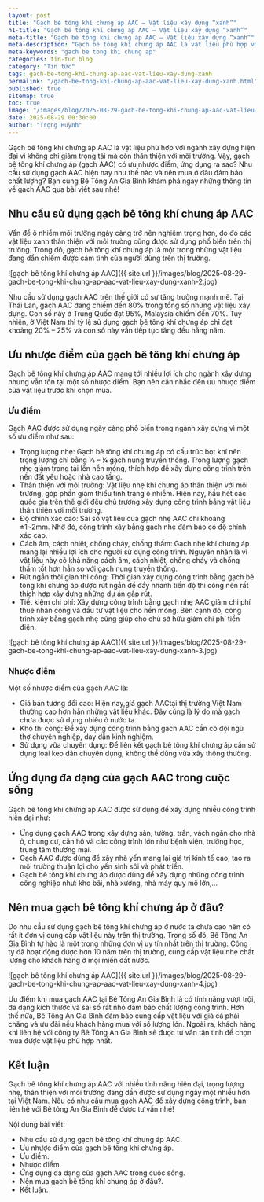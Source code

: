 ```yaml
---
layout: post
title: "Gạch bê tông khí chưng áp AAC – Vật liệu xây dựng “xanh”"
h1-title: "Gạch bê tông khí chưng áp AAC – Vật liệu xây dựng “xanh”"
meta-title: "Gạch bê tông khí chưng áp AAC – Vật liệu xây dựng “xanh”"
meta-description: "Gạch bê tông khí chưng áp AAC là vật liệu phù hợp với ngành xây dựng hiện đại vì không chỉ giảm trọng tải mà còn thân thiện với môi trường. Vậy, gạch bê tông"
meta-keywords: "gach be tong khi chung ap"
categories: tin-tuc blog
category: "Tin tức"
tags: gach-be-tong-khi-chung-ap-aac-vat-lieu-xay-dung-xanh
permalink: "/gach-be-tong-khi-chung-ap-aac-vat-lieu-xay-dung-xanh.html"
published: true
sitemap: true
toc: true
image: "/images/blog/2025-08-29-gach-be-tong-khi-chung-ap-aac-vat-lieu-xay-dung-xanh-1.jpg"
date: 2025-08-29 00:30:00
author: "Trọng Huỳnh"
---
```


Gạch bê tông khí chưng áp AAC là vật liệu phù hợp với ngành xây dựng hiện đại vì không chỉ giảm trọng tải mà còn thân thiện với môi trường. Vậy, gạch bê tông khí chưng áp (gạch AAC) có ưu nhược điểm, ứng dụng ra sao? Nhu cầu sử dụng gạch AAC hiện nay như thế nào và nên mua ở đâu đảm bảo chất lượng? Bạn cùng Bê Tông An Gia Bình khám phá ngay những thông tin về gạch AAC qua bài viết sau nhé!

## Nhu cầu sử dụng gạch bê tông khí chưng áp AAC

Vấn đề ô nhiễm môi trường ngày càng trở nên nghiêm trọng hơn, do đó các vật liệu xanh thân thiện với môi trường cũng được sử dụng phổ biến trên thị trường. Trong đó, gạch bê tông khí chưng áp là một trong những vật liệu đang dần chiếm được cảm tình của người dùng trên thị trường.

![gạch bê tông khí chưng áp AAC]({{ site.url }}/images/blog/2025-08-29-gach-be-tong-khi-chung-ap-aac-vat-lieu-xay-dung-xanh-2.jpg)

Nhu cầu sử dụng gạch AAC trên thế giới có sự tăng trưởng mạnh mẽ. Tại Thái Lan, gạch AAC đang chiếm đến 80% trong tổng số những vật liệu xây dựng. Con số này ở Trung Quốc đạt 95%, Malaysia chiếm đến 70%. Tuy nhiên, ở Việt Nam thì tỷ lệ sử dụng gạch bê tông khí chưng áp chỉ đạt khoảng 20% – 25% và con số này vẫn tiếp tục tăng đều hằng năm.

## Ưu nhược điểm của gạch bê tông khí chưng áp

Gạch bê tông khí chưng áp AAC mang tới nhiều lợi ích cho ngành xây dựng nhưng vẫn tồn tại một số nhược điểm. Bạn nên cân nhắc đến ưu nhược điểm của vật liệu trước khi chọn mua.

### Ưu điểm

Gạch AAC được sử dụng ngày càng phổ biến trong ngành xây dựng vì một số ưu điểm như sau:

- Trọng lượng nhẹ: Gạch bê tông khí chưng áp có cấu trúc bọt khí nên trọng lượng chỉ bằng ⅓ – ¼ gạch nung truyền thống. Trọng lượng gạch nhẹ giảm trọng tải lên nền móng, thích hợp để xây dựng công trình trên nền đất yếu hoặc nhà cao tầng.
- Thân thiện với môi trường: Vật liệu nhẹ khí chưng áp thân thiện với môi trường, góp phần giảm thiểu tình trạng ô nhiễm. Hiện nay, hầu hết các quốc gia trên thế giới đều chủ trương xây dựng công trình bằng vật liệu thân thiện với môi trường.
- Độ chính xác cao: Sai số vật liệu của gạch nhẹ AAC chỉ khoảng ±1~2mm. Nhờ đó, công trình xây bằng gạch nhẹ đảm bảo có độ chính xác cao.
- Cách âm, cách nhiệt, chống cháy, chống thấm: Gạch nhẹ khí chưng áp mang lại nhiều lợi ích cho người sử dụng công trình. Nguyên nhân là vì vật liệu này có khả năng cách âm, cách nhiệt, chống cháy và chống thấm tốt hơn hẳn so với gạch nung truyền thống.
- Rút ngắn thời gian thi công: Thời gian xây dựng công trình bằng gạch bê tông khí chưng áp được rút ngắn để đẩy nhanh tiến độ thi công nên rất thích hợp xây dựng những dự án gấp rút.
- Tiết kiệm chi phí: Xây dựng công trình bằng gạch nhẹ AAC giảm chi phí thuê nhân công và đầu tư vật liệu cho nền móng. Bên cạnh đó, công trình xây bằng gạch nhẹ cũng giúp cho chủ sở hữu giảm chi phí tiền điện.

![gạch bê tông khí chưng áp AAC]({{ site.url }}/images/blog/2025-08-29-gach-be-tong-khi-chung-ap-aac-vat-lieu-xay-dung-xanh-3.jpg)

### Nhược điểm

Một số nhược điểm của gạch AAC là:

- Giá bán tương đối cao: Hiện nay,giá gạch AACtại thị trường Việt Nam thường cao hơn hẳn những vật liệu khác. Đây cũng là lý do mà gạch chưa được sử dụng nhiều ở nước ta.
- Khó thi công: Để xây dựng công trình bằng gạch AAC cần có đội ngũ thợ chuyên nghiệp, dày dặn kinh nghiệm.
- Sử dụng vữa chuyên dụng: Để liên kết gạch bê tông khí chưng áp cần sử dụng loại keo dán chuyên dụng, không thể dùng vữa xây thông thường.

## Ứng dụng đa dạng của gạch AAC trong cuộc sống

Gạch bê tông khí chưng áp AAC được sử dụng để xây dựng nhiều công trình hiện đại như:

- Ứng dụng gạch AAC trong xây dựng sàn, tường, trần, vách ngăn cho nhà ở, chung cư, căn hộ và các công trình lớn như bệnh viện, trường học, trung tâm thương mại.
- Gạch AAC được dùng để xây nhà yến mang lại giá trị kinh tế cao, tạo ra môi trường thuận lợi cho yến sinh sôi và phát triển.
- Gạch bê tông khí chưng áp được dùng để xây dựng những công trình công nghiệp như: kho bãi, nhà xưởng, nhà máy quy mô lớn,…

## Nên mua gạch bê tông khí chưng áp ở đâu?

Do nhu cầu sử dụng gạch bê tông khí chưng áp ở nước ta chưa cao nên có rất ít đơn vị cung cấp vật liệu này trên thị trường. Trong số đó, Bê Tông An Gia Bình tự hào là một trong những đơn vị uy tín nhất trên thị trường. Công ty đã hoạt động được hơn 10 năm trên thị trường, cung cấp vật liệu nhẹ chất lượng cho khách hàng ở mọi miền đất nước.

![gạch bê tông khí chưng áp AAC]({{ site.url }}/images/blog/2025-08-29-gach-be-tong-khi-chung-ap-aac-vat-lieu-xay-dung-xanh-4.jpg)

Ưu điểm khi mua gạch AAC tại Bê Tông An Gia Bình là có tính năng vượt trội, đa dạng kích thước và sai số rất nhỏ đảm bảo chất lượng công trình. Hơn thế nữa, Bê Tông An Gia Bình đảm bảo cung cấp vật liệu với giá cả phải chăng và ưu đãi nếu khách hàng mua với số lượng lớn. Ngoài ra, khách hàng khi liên hệ với công ty Bê Tông An Gia Bình sẽ được tư vấn tận tình để chọn mua được vật liệu phù hợp nhất.

## Kết luận

Gạch bê tông khí chưng áp AAC với nhiều tính năng hiện đại, trọng lượng nhẹ, thân thiện với môi trường đang dần được sử dụng ngày một nhiều hơn tại Việt Nam. Nếu có nhu cầu mua gạch AAC để xây dựng công trình, bạn liên hệ với Bê tông An Gia Bình để được tư vấn nhé!

Nội dung bài viết:
- Nhu cầu sử dụng gạch bê tông khí chưng áp AAC.
- Ưu nhược điểm của gạch bê tông khí chưng áp.
- Ưu điểm.
- Nhược điểm.
- Ứng dụng đa dạng của gạch AAC trong cuộc sống.
- Nên mua gạch bê tông khí chưng áp ở đâu?.
- Kết luận.